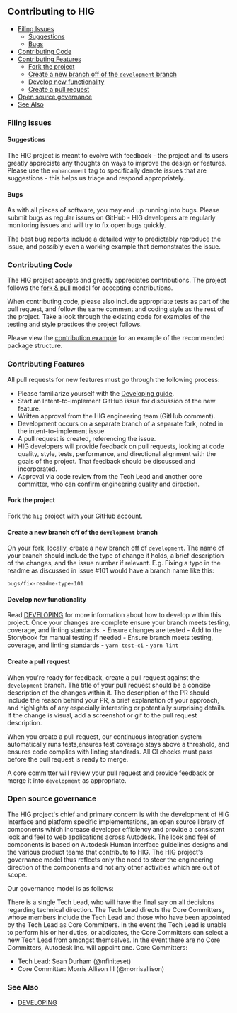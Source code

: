 ## Contributing to HIG

<!-- START doctoc generated TOC please keep comment here to allow auto update -->
<!-- DON'T EDIT THIS SECTION, INSTEAD RE-RUN doctoc TO UPDATE -->


- [Filing Issues](#filing-issues)
  - [Suggestions](#suggestions)
  - [Bugs](#bugs)
- [Contributing Code](#contributing-code)
- [Contributing Features](#contributing-features)
  - [Fork the project](#fork-the-project)
  - [Create a new branch off of the `development` branch](#create-a-new-branch-off-of-the-development-branch)
  - [Develop new functionality](#develop-new-functionality)
  - [Create a pull request](#create-a-pull-request)
- [Open source governance](#open-source-governance)
- [See Also](#see-also)

<!-- END doctoc generated TOC please keep comment here to allow auto update -->

### Filing Issues

#### Suggestions

The HIG project is meant to evolve with feedback - the project and its users greatly appreciate any thoughts on ways to improve the design or features. Please use the `enhancement` tag to specifically denote issues that are suggestions - this helps us triage and respond appropriately.

#### Bugs

As with all pieces of software, you may end up running into bugs. Please submit bugs as regular issues on GitHub - HIG developers are regularly monitoring issues and will try to fix open bugs quickly.

The best bug reports include a detailed way to predictably reproduce the issue, and possibly even a working example that demonstrates the issue.

### Contributing Code

The HIG project accepts and greatly appreciates contributions. The project follows the [fork & pull](https://help.github.com/articles/using-pull-requests/#fork--pull) model for accepting contributions.

When contributing code, please also include appropriate tests as part of the pull request, and follow the same comment and coding style as the rest of the project. Take a look through the existing code for examples of the testing and style practices the project follows.

Please view the [contribution example][] for an example of the recommended package structure.

[contribution example]: ./docs/sample-component

### Contributing Features

All pull requests for new features must go through the following process:

* Please familiarize yourself with the [Developing guide](DEVELOPING.md).
* Start an Intent-to-implement GitHub issue for discussion of the new feature.
* Written approval from the HIG engineering team (GitHub comment).
* Development occurs on a separate branch of a separate fork, noted in the intent-to-implement issue
* A pull request is created, referencing the issue.
* HIG developers will provide feedback on pull requests, looking at code quality, style, tests, performance, and directional alignment with the goals of the project. That feedback should be discussed and incorporated.
* Approval via code review from the Tech Lead and another core committer, who can confirm engineering quality and direction.

#### Fork the project

Fork the `hig` project with your GitHub account.

#### Create a new branch off of the `development` branch

On your fork, locally, create a new branch off of `development`.
The name of your branch should include the type of change it holds, a brief description of the changes, and the issue number if relevant.
E.g. Fixing a typo in the readme as discussed in issue #101 would have a branch name like this:

```
bugs/fix-readme-type-101
```

#### Develop new functionality
Read [DEVELOPING](DEVELOPING.md) for more information about how to develop within this project. Once your changes are complete ensure your branch meets testing, coverage, and linting standards.
	- Ensure changes are tested
	- Add to the Storybook for manual testing if needed
	- Ensure branch meets testing, coverage, and linting standards
		- `yarn test-ci`
		- `yarn lint`

#### Create a pull request

When you're ready for feedback, create a pull request against the `development` branch. The title of your pull request should be a concise description of the changes within it. The description of the PR should include the reason behind your PR, a brief explanation of your approach, and highlights of any especially interesting or potentially surprising details. If the change is visual, add a screenshot or gif to the pull request description.

When you create a pull request, our continuous integration system automatically runs tests,ensures test coverage stays above a threshold, and ensures code complies with linting standards. All CI checks must pass before the pull request is ready to merge.

A core committer will review your pull request and provide feedback or merge it into `development` as appropriate.

### Open source governance

The HIG project's chief and primary concern is with the development of HIG Interface and platform specific implementations, an open source library of components which increase developer efficiency and provide a consistent look and feel to web applications across Autodesk. The look and feel of components is based on Autodesk Human Interface guidelines designs and the various product teams that contribute to HIG. The HIG project's governance model thus reflects only the need to steer the engineering direction of the components and not any other activities which are out of scope.

Our governance model is as follows:

There is a single Tech Lead, who will have the final say on all decisions regarding technical direction.
The Tech Lead directs the Core Committers, whose members include the Tech Lead and those who have been appointed by the Tech Lead as Core Committers.
In the event the Tech Lead is unable to perform his or her duties, or abdicates, the Core Committers can select a new Tech Lead from amongst themselves.
In the event there are no Core Committers, Autodesk Inc. will appoint one.
Core Committers:

- Tech Lead: Sean Durham (@nfiniteset)
- Core Committer: Morris Allison III (@morrisallison)

### See Also

* [DEVELOPING](DEVELOPING.md)
